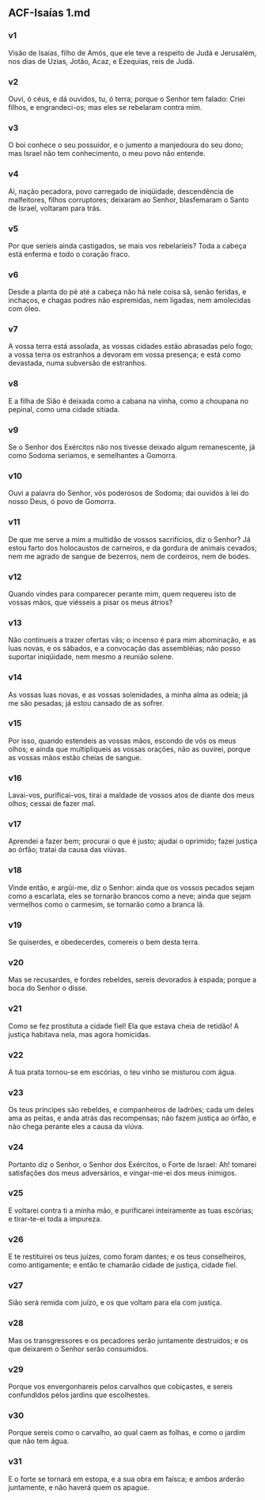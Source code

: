 ## ACF-Isaías 1.md
### v1
 Visão de Isaías, filho de Amós, que ele teve a respeito de Judá e Jerusalém, nos dias de Uzias, Jotão, Acaz, e Ezequias, reis de Judá.
### v2
 Ouvi, ó céus, e dá ouvidos, tu, ó terra; porque o Senhor tem falado: Criei filhos, e engrandeci-os; mas eles se rebelaram contra mim.
### v3
 O boi conhece o seu possuidor, e o jumento a manjedoura do seu dono; mas Israel não tem conhecimento, o meu povo não entende.
### v4
 Ai, nação pecadora, povo carregado de iniqüidade, descendência de malfeitores, filhos corruptores; deixaram ao Senhor, blasfemaram o Santo de Israel, voltaram para trás.
### v5
 Por que seríeis ainda castigados, se mais vos rebelaríeis? Toda a cabeça está enferma e todo o coração fraco.
### v6
 Desde a planta do pé até a cabeça não há nele coisa sã, senão feridas, e inchaços, e chagas podres não espremidas, nem ligadas, nem amolecidas com óleo.
### v7
 A vossa terra está assolada, as vossas cidades estão abrasadas pelo fogo; a vossa terra os estranhos a devoram em vossa presença; e está como devastada, numa subversão de estranhos.
### v8
 E a filha de Sião é deixada como a cabana na vinha, como a choupana no pepinal, como uma cidade sitiada.
### v9
 Se o Senhor dos Exércitos não nos tivesse deixado algum remanescente, já como Sodoma seríamos, e semelhantes a Gomorra.
### v10
 Ouvi a palavra do Senhor, vós poderosos de Sodoma; dai ouvidos à lei do nosso Deus, ó povo de Gomorra.
### v11
 De que me serve a mim a multidão de vossos sacrifícios, diz o Senhor? Já estou farto dos holocaustos de carneiros, e da gordura de animais cevados; nem me agrado de sangue de bezerros, nem de cordeiros, nem de bodes.
### v12
 Quando vindes para comparecer perante mim, quem requereu isto de vossas mãos, que viésseis a pisar os meus átrios?
### v13
 Não continueis a trazer ofertas vãs; o incenso é para mim abominação, e as luas novas, e os sábados, e a convocação das assembléias; não posso suportar iniqüidade, nem mesmo a reunião solene.
### v14
 As vossas luas novas, e as vossas solenidades, a minha alma as odeia; já me são pesadas; já estou cansado de as sofrer.
### v15
 Por isso, quando estendeis as vossas mãos, escondo de vós os meus olhos; e ainda que multipliqueis as vossas orações, não as ouvirei, porque as vossas mãos estão cheias de sangue.
### v16
 Lavai-vos, purificai-vos, tirai a maldade de vossos atos de diante dos meus olhos; cessai de fazer mal.
### v17
 Aprendei a fazer bem; procurai o que é justo; ajudai o oprimido; fazei justiça ao órfão; tratai da causa das viúvas.
### v18
 Vinde então, e argüi-me, diz o Senhor: ainda que os vossos pecados sejam como a escarlata, eles se tornarão brancos como a neve; ainda que sejam vermelhos como o carmesim, se tornarão como a branca lã.
### v19
 Se quiserdes, e obedecerdes, comereis o bem desta terra.
### v20
 Mas se recusardes, e fordes rebeldes, sereis devorados à espada; porque a boca do Senhor o disse.
### v21
 Como se fez prostituta a cidade fiel! Ela que estava cheia de retidão! A justiça habitava nela, mas agora homicidas.
### v22
 A tua prata tornou-se em escórias, o teu vinho se misturou com água.
### v23
 Os teus príncipes são rebeldes, e companheiros de ladrões; cada um deles ama as peitas, e anda atrás das recompensas; não fazem justiça ao órfão, e não chega perante eles a causa da viúva.
### v24
 Portanto diz o Senhor, o Senhor dos Exércitos, o Forte de Israel: Ah! tomarei satisfações dos meus adversários, e vingar-me-ei dos meus inimigos.
### v25
 E voltarei contra ti a minha mão, e purificarei inteiramente as tuas escórias; e tirar-te-ei toda a impureza.
### v26
 E te restituirei os teus juízes, como foram dantes; e os teus conselheiros, como antigamente; e então te chamarão cidade de justiça, cidade fiel.
### v27
 Sião será remida com juízo, e os que voltam para ela com justiça.
### v28
 Mas os transgressores e os pecadores serão juntamente destruídos; e os que deixarem o Senhor serão consumidos.
### v29
 Porque vos envergonhareis pelos carvalhos que cobiçastes, e sereis confundidos pelos jardins que escolhestes.
### v30
 Porque sereis como o carvalho, ao qual caem as folhas, e como o jardim que não tem água.
### v31
 E o forte se tornará em estopa, e a sua obra em faísca; e ambos arderão juntamente, e não haverá quem os apague.
